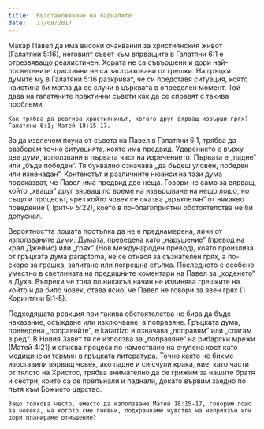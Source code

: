 ```yaml
---
title:  Възстановяване на падналите
date:   17/09/2017
---
```


Макар Павел да има високи очаквания за християнския живот (Галатяни 5:16), неговият съвет към вярващите в Галатяни 6:1 е отрезвяващо реалистичен. Хората не са съвършени и дори най-посветените християни не са застраховани от грешки. На гръцки думите му в Галатяни 5:16 разкриват, че си представя ситуация, която наистина би могла да се случи в църквата в определен момент. Той дава на галатяните практични съвети как да се справят с такива проблеми.

`Как трябва да реагира християнинът, когато друг вярващ извърши грях? Галатяни 6:1; Матей 18:15-17.`

За да извлечем поука от съвета на Павел в Галатяни 6:1, трябва да разберем точно ситуацията, която има предвид. Ударението е върху две думи, използвани в първата част на изречението. Първата е „падне“ или „бъде победен“. Тя буквално означава „да бъдеш уловен, победен или изненадан“. Контекстът и различните нюанси на тази дума подсказват, че Павел има предвид две неща. Говори не само за вярващ, който „хваща“ друг вярващ по време на извършване на нещо лошо, но също и процесът, чрез който човек се оказва „връхлетян“ от някакво поведение (Притчи 5:22), което в по-благоприятни обстоятелства не би допуснал.

Вероятността лошата постъпка да не е преднамерена, личи от използваните думи. Думата, преведена като „нарушение“ (превод на крал Джеймс) или „грях“ (Нов международен превод), която произлиза от гръцката дума paraptoma, не се отнася за съзнателен грях, а по-скоро за грешка, залитане или погрешна стъпка. Последното е особено уместно в светлината на предишните коментари на Павел за „ходенето“ в Духа. Въпреки че това по никакъв начин не извинява грешките на който и да било човек, става ясно, че Павел не говори за явен грях (1 Коринтяни 5:1-5).

Подходящата реакция при такива обстоятелства не бива да бъде наказание, осъждане или изключване, а поправяне. Гръцката дума, преведена „поправяйте“, е katartizo и означава „поправям“ или „слагам в ред“. В Новия Завет тя се използва за „поправяне“ на рибарски мрежи (Матей 4:21) и описва процеса по наместване на счупена кост като медицински термин в гръцката литература. Точно както не бихме изоставили вярващ човек, ако падне и си счупи крака, ние, като части от тялото на Христос, трябва внимателно да се грижим за нашите братя и сестри, които са се препънали и паднали, докато вървим заедно по пътя към Божието царство.

`Защо толкова често, вместо да използваме Матей 18:15-17, говорим лошо за човека, на когото сме гневни, подхранваме чувства на неприязън или дори планираме отмъщение?`